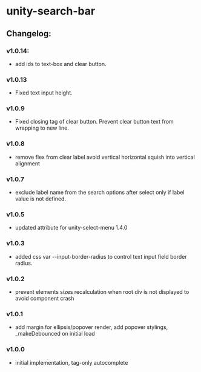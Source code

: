 # unity-search-bar

## Changelog:

### v1.0.14:
- add ids to text-box and clear button.

### v1.0.13
- Fixed text input height.

### v1.0.9
- Fixed closing tag of clear button. Prevent clear button text from wrapping to new line.

### v1.0.8
- remove flex from clear label avoid vertical horizontal squish into vertical alignment

### v1.0.7
- exclude label name from the search options after select only if label value is not defined.

### v1.0.5
- updated attribute for unity-select-menu 1.4.0

### v1.0.3
- added css var --input-border-radius to control text input field border radius.

### v1.0.2
- prevent elements sizes recalculation when root div is not displayed to avoid component crash

### v1.0.1
- add margin for ellipsis/popover render, add popover stylings, _makeDebounced on initial load

### v1.0.0
- initial implementation, tag-only autocomplete
